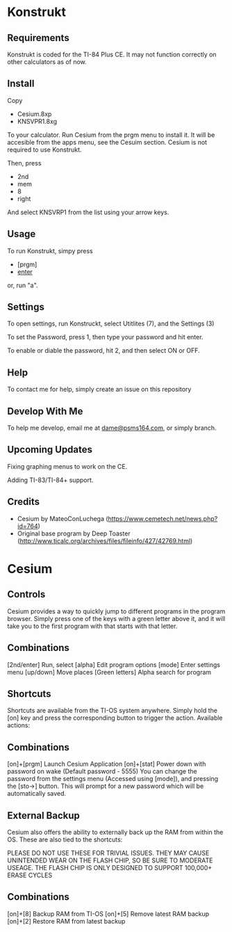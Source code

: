 # Konstrukt
## Requirements

Konstrukt is coded for the TI-84 Plus CE. It may not function correctly on other calculators as of now.

## Install 
Copy 
  - Cesium.8xp
  - KNSVPR1.8xg

To your calculator.
Run Cesium from the prgm menu to install it. It will be accesible from the apps menu, see the Cesuim section.
Cesium is not required to use Konstrukt.

Then, press 
  - 2nd
  - mem
  - 8
  - right

And select KNSVRP1 from the list using your arrow keys. 

## Usage

To run Konstrukt, simpy press 
  - [prgm]
  - [enter](x2)
  
or, run "a".
  
## Settings
To open settings, run Konstruckt, select Utitlites (7), and the Settings (3)

To set the Password, press 1, then type your password and hit enter.

To enable or diable the password, hit 2, and then select ON or OFF.

## Help

To contact me for help, simply create an issue on this repository

## Develop With Me

To help me develop, email me at dame@psms164.com, or simply branch.

## Upcoming Updates

Fixing graphing menus to work on the CE.

Adding TI-83/TI-84+ support.

## Credits

  - Cesium by MateoConLuchega (https://www.cemetech.net/news.php?id=764)
  - Original base program by Deep Toaster (http://www.ticalc.org/archives/files/fileinfo/427/42769.html)
# Cesium
## Controls
Cesium provides a way to quickly jump to different programs in the program browser. Simply press one of the keys with a green letter above it, and it will take you to the first program with that starts with that letter.

## Combinations
[2nd/enter]	Run, select
[alpha]	Edit program options
[mode]	Enter settings menu
[up/down]	Move places
[Green letters]	Alpha search for program
## Shortcuts
Shortcuts are available from the TI-OS system anywhere. Simply hold the [on] key and press the corresponding button to trigger the action. Available actions:

## Combinations
[on]+[prgm]	Launch Cesium Application
[on]+[stat]	Power down with password on wake (Default password - 5555)
You can change the password from the settings menu (Accessed using [mode]), and pressing the [sto->] button. This will prompt for a new password which will be automatically saved.

## External Backup
Cesium also offers the ability to externally back up the RAM from within the OS. These are also tied to the shortcuts:

PLEASE DO NOT USE THESE FOR TRIVIAL ISSUES. THEY MAY CAUSE UNINTENDED WEAR ON THE FLASH CHIP, SO BE SURE TO MODERATE USEAGE. THE FLASH CHIP IS ONLY DESIGNED TO SUPPORT 100,000+ ERASE CYCLES

## Combinations
[on]+[8]	Backup RAM from TI-OS
[on]+[5]	Remove latest RAM backup
[on]+[2]	Restore RAM from latest backup
